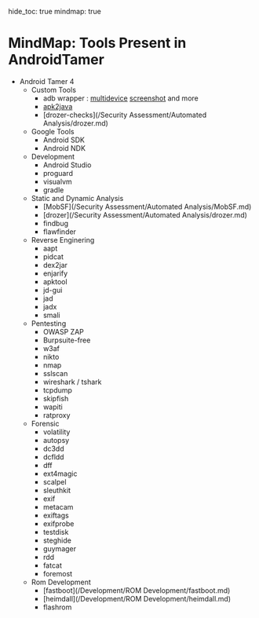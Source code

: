 hide_toc: true
mindmap: true

# MindMap: Tools Present in AndroidTamer
* Android Tamer 4
    - Custom Tools
        + adb wrapper : [multidevice](multi_devices.md) [screenshot](screenshot.md) and more
        + [apk2java](decompile.md)
        + [drozer-checks](/Security Assessment/Automated Analysis/drozer.md)
    - Google Tools 
        + Android SDK
        + Android NDK
    - Development
        + Android Studio
        + proguard
        + visualvm
        + gradle
    - Static and Dynamic Analysis
        + [MobSF](/Security Assessment/Automated Analysis/MobSF.md)
        + [drozer](/Security Assessment/Automated Analysis/drozer.md)
        + findbug
        + flawfinder
    - Reverse Enginering
        + aapt
        + pidcat
        + dex2jar
        + enjarify
        + apktool
        + jd-gui
        + jad
        + jadx
        + smali
    - Pentesting
        + OWASP ZAP
        + Burpsuite-free
        + w3af
        + nikto
        + nmap
        + sslscan
        + wireshark / tshark 
        + tcpdump
        + skipfish
        + wapiti
        + ratproxy
    - Forensic
        + volatility
        + autopsy
        + dc3dd
        + dcfldd
        + dff
        + ext4magic
        + scalpel
        + sleuthkit
        + exif
        + metacam
        + exiftags
        + exifprobe
        + testdisk
        + steghide
        + guymager
        + rdd
        + fatcat
        + foremost
    - Rom Development
        + [fastboot](/Development/ROM Development/fastboot.md)
        + [heimdall](/Development/ROM Development/heimdall.md)
        + flashrom